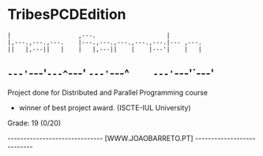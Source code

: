 TribesPCDEdition
================

    |                   ,---.                    |         
    |,---.,---.,---.    |---.,---.,---.,---.,---.|--- ,---.
    ||   |,---||   |    |   |,---||    |    |---'|    |   |
`---'`---'`---^`---'    `---'`---^`    `    `---'`---'`---'
-------------------------------------------------------------------------------

Project done for Distributed and Parallel Programming course 
- winner of best project award. (ISCTE-IUL University)

Grade: 19 (0/20)

------------------------------ [WWW.JOAOBARRETO.PT] ---------------------------


